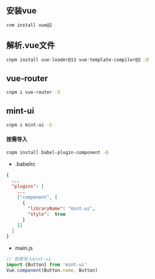 ## 安装vue
```bash
cnm install vue@2
```

## 解析.vue文件
```bash
cnpm install vue-loader@13 vue-template-compiler@2 -D
```

## vue-router
```bash
cnpm i vue-router -S
```

## mint-ui
```bash
cnpm i mint-ui -S
```
#### 按需导入
```bash
cnpm install babel-plugin-component -D
```
* .babelrc
```json
{
  ...
  "plugins": [
    ...
    ["component", [
      {
        "libraryName": "mint-ui",
        "style":  true
      }
    ]]
  ]
}

```
* main.js
```js
// 按需导入mint-ui
import {Button} from 'mint-ui'
Vue.component(Button.name, Button)
```


